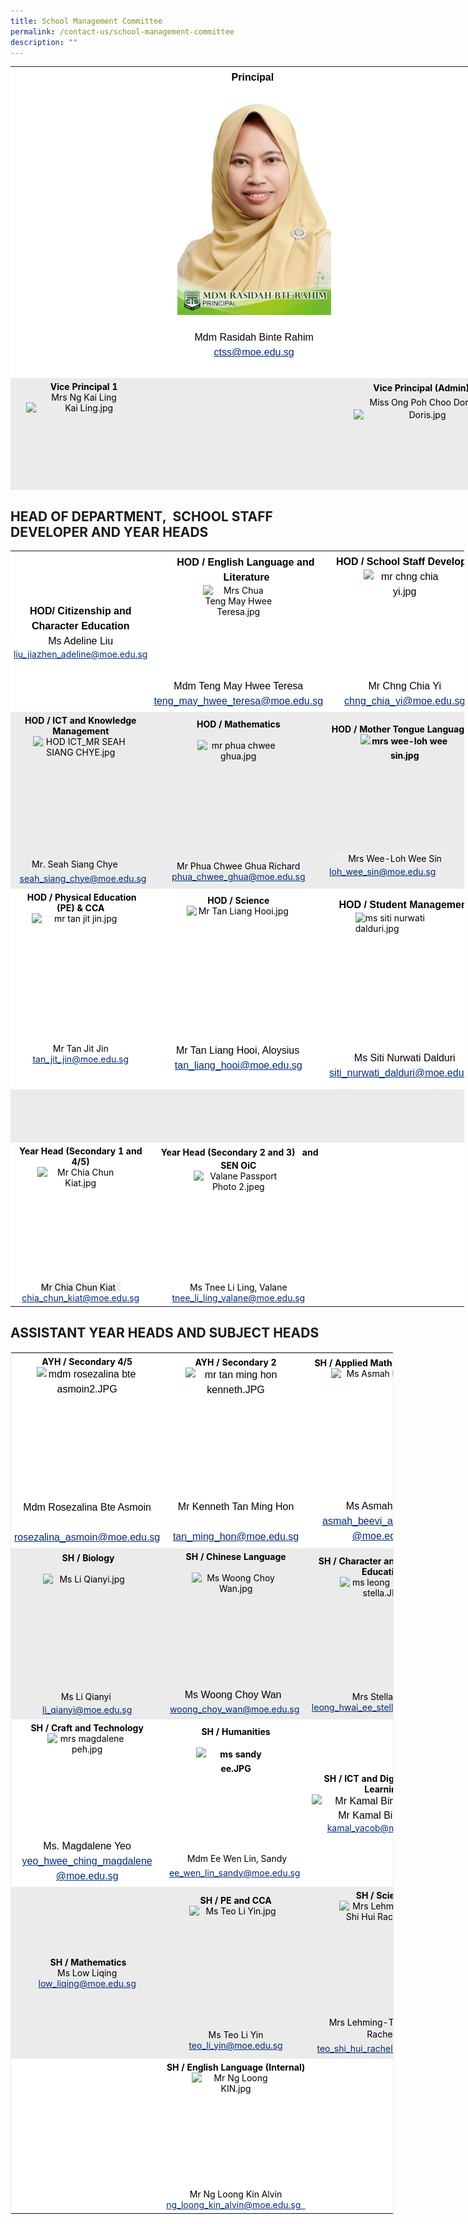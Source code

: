 ```yaml
---
title: School Management Committee
permalink: /contact-us/school-management-committee
description: ""
---
```

<table style="margin: auto; outline: 0px; padding: 0px; border-collapse: collapse; clear: both; border: none; table-layout: fixed; width: 774px; height: 678px;" class="ive_eobj_center ives_tab_kosong"><tbody style="margin: 0px; outline: 0px; padding: 0px;"><tr style="margin: 0px; outline: 0px; padding: 0px;"><td style="margin: 0px; outline: 0px; padding: 5px; vertical-align: top; border: none; background: rgb(255, 255, 255); color: rgb(0, 0, 0); width: 227px; text-align: center;">&nbsp;</td><td style="margin: 0px; outline: 0px; padding: 5px; vertical-align: top; border: none; background: rgb(255, 255, 255); color: rgb(0, 0, 0); width: 306px;"><div style="margin: 0px; outline: 0px; padding: 0px; line-height: 24px !important; color: rgb(0, 0, 0); font-family: Avenir, sans-serif; font-size: 16px; text-align: center;"><span style="margin: 0px; outline: 0px; padding: 0px; background-color: transparent;"><strong style="margin: 0px; outline: 0px; padding: 0px;">Principal</strong>&nbsp;</span></div><div style="margin: 0px; outline: 0px; padding: 0px; line-height: 24px !important; color: rgb(0, 0, 0); font-family: Avenir, sans-serif; font-size: 16px; text-align: center;"><img style="margin: auto; outline: 0px; padding: 0px; border: none; clear: both; display: block; width: 246px; height: 368px;" class="ive_eobj_center" alt="Mdm Rasidah Bte Rahim.jpg" src="/images/Mdm%20Rasidah%20Bte%20Rahimm.jpeg"><span style="margin: 0px; outline: 0px; padding: 0px; background-color: transparent;"><br style="margin: 0px; outline: 0px; padding: 0px;"></span></div><div style="margin: 0px; outline: 0px; padding: 0px; line-height: 24px !important; color: rgb(0, 0, 0); font-family: Avenir, sans-serif; font-size: 16px; text-align: center;">Mdm Rasidah Binte Rahim<br style="margin: 0px; outline: 0px; padding: 0px;"></div><div style="margin: 0px; outline: 0px; padding: 0px; line-height: 24px !important; color: rgb(0, 0, 0); font-family: Avenir, sans-serif; font-size: 16px; text-align: center;"><span style="margin: 0px; outline: 0px; padding: 0px; background-color: transparent;"><a style="margin: 0px; outline: 0px; padding: 0px; color: rgb(0, 43, 121); text-decoration: underline;" target="" href="mailto:ctss@moe.edu.sg">ctss@moe.edu.sg</a></span></div><div style="margin: 0px; outline: 0px; padding: 0px; line-height: 24px !important; color: rgb(0, 0, 0); font-family: Avenir, sans-serif; font-size: 16px; text-align: center;"><br style="margin: 0px; outline: 0px; padding: 0px;"></div></td><td style="margin: 0px; outline: 0px; padding: 5px; vertical-align: top; border: none; background: rgb(255, 255, 255); color: rgb(0, 0, 0); width: 211px; text-align: center;">&nbsp;</td></tr><tr style="margin: 0px; outline: 0px; padding: 0px;"><td style="margin: 0px; outline: 0px; padding: 5px; vertical-align: top; border: none; background: rgb(235, 235, 235); color: rgb(0, 0, 0); width: 60px; text-align: center;"><strong style="margin: 0px; outline: 0px; padding: 0px;">Vice Principal 1<br style="margin: 0px; outline: 0px; padding: 0px;"></strong>Mrs Ng Kai Ling<br style="margin: 0px; outline: 0px; padding: 0px;"><img style="margin: auto; outline: 0px; padding: 0px; border: none; clear: both; display: block; width: 185px; height: 262px;" class="ive_eobj_center" alt="Kai Ling.jpg" src="![](/images/Kai%20Ling.jpeg)"><a style="margin: 0px; outline: 0px; padding: 0px; color: rgb(0, 43, 121); text-decoration: underline;" target="" href="mailto:ctss@moe.edu.sg">ctss@moe.edu.sg</a><br style="margin: 0px; outline: 0px; padding: 0px;"><a style="margin: 0px; outline: 0px; padding: 0px; color: rgb(0, 43, 121); text-decoration: underline;" target="" href="mailto:Kunawathyammal_KALIANNAN@schools.gov.sg"></a></td><td style="margin: 0px; outline: 0px; padding: 5px; vertical-align: top; border: none; background: rgb(235, 235, 235); color: rgb(0, 0, 0); width: 60px; text-align: center;"><br style="margin: 0px; outline: 0px; padding: 0px;"><strong style="margin: 0px; outline: 0px; padding: 0px; line-height: 22.39px; background-color: transparent;"></strong></td><td style="margin: 0px; outline: 0px; padding: 5px; vertical-align: top; border: none; background: rgb(235, 235, 235); color: rgb(0, 0, 0); width: 60px; text-align: center;"><strong style="margin: 0px; outline: 0px; padding: 0px; line-height: 22.39px;">Vice&nbsp;</strong><strong style="margin: 0px; outline: 0px; padding: 0px; background-color: transparent;"><span style="margin: 0px; outline: 0px; padding: 0px; line-height: 22.39px;">Principal (</span>Admin)<span style="margin: 0px; outline: 0px; padding: 0px; line-height: 22.39px;">&nbsp;<br style="margin: 0px; outline: 0px; padding: 0px;"></span></strong><span style="margin: 0px; outline: 0px; padding: 0px; line-height: 22.39px;">Miss Ong Poh Choo Doris<br style="margin: 0px; outline: 0px; padding: 0px;"></span><img style="margin: auto; outline: 0px; padding: 0px; border: none; clear: both; display: block; width: 220px; height: 261px;" class="ive_eobj_center" alt="Doris.jpg" src="![](/images/Doris.jpeg)"><a style="margin: 0px; outline: 0px; padding: 0px; color: rgb(0, 43, 121); text-decoration: underline; line-height: 22.39px;" target="" href="mailto:ctss@moe.edu.sg">ctss@moe.edu.sg</a></td></tr></tbody></table>

HEAD OF DEPARTMENT,&nbsp; SCHOOL STAFF DEVELOPER AND YEAR HEADS
----------------------------------------------------------

<table style="margin: auto; outline: 0px; padding: 0px; border-collapse: collapse; clear: both; border: none; width: 726px;" class="ive_eobj_center iveo_table ives_tab_modern2"><tbody style="margin: 0px; outline: 0px; padding: 0px;"><tr style="margin: 0px; outline: 0px; padding: 0px;"><td style="margin: 0px; outline: 0px; padding: 5px; text-align: left; background: rgb(255, 255, 255); color: rgb(0, 0, 0); width: 60px;"><div style="margin: 0px; outline: 0px; padding: 0px; line-height: 24px !important; color: rgb(0, 0, 0); font-family: Avenir, sans-serif; font-size: 16px; text-align: center;"><b style="margin: 0px; outline: 0px; padding: 0px;">HOD/ Citizenship and Character Education</b></div><div style="margin: 0px; outline: 0px; padding: 0px; line-height: 24px !important; color: rgb(0, 0, 0); font-family: Avenir, sans-serif; font-size: 16px; text-align: center;"><span style="margin: 0px; outline: 0px; padding: 0px; text-align: left;">Ms Adeline Liu</span></div><a style="margin: 0px; outline: 0px; padding: 0px; color: rgb(0, 43, 121); text-decoration: underline; text-align: center;" target="" href="mailto:liu_jiazhen_adeline@moe.edu.sg">liu_jiazhen_adeline@moe.edu.sg</a></td><td style="margin: 0px; outline: 0px; padding: 5px; text-align: left; background: rgb(255, 255, 255); color: rgb(0, 0, 0); width: 60px;"><div style="margin: 0px; outline: 0px; padding: 0px; line-height: 24px !important; color: rgb(0, 0, 0); font-family: Avenir, sans-serif; font-size: 16px; text-align: justify;"><b style="margin: 0px; outline: 0px; padding: 0px; text-align: center;">&nbsp; &nbsp; &nbsp; &nbsp; HOD / English Language and&nbsp; &nbsp; &nbsp; &nbsp; &nbsp; &nbsp; &nbsp; &nbsp; &nbsp; &nbsp; &nbsp; &nbsp; &nbsp; &nbsp; &nbsp;Literature</b></div><img style="margin: auto; outline: 0px; padding: 0px; border: none; clear: both; display: block; text-align: center; width: 113px; height: 150px;" class="ive_eobj_center" alt="Mrs Chua Teng May Hwee Teresa.jpg" src="![](/images/Mrs%20Chua%20Teng%20May%20Hwee%20Teresa.jpeg)"><span style="margin: 0px; outline: 0px; padding: 0px; text-align: center; background-color: rgb(255, 255, 255);"><div style="margin: 0px; outline: 0px; padding: 0px; line-height: 24px !important; color: rgb(0, 0, 0); font-family: Avenir, sans-serif; font-size: 16px; text-align: center;">Mdm&nbsp;Teng May Hwee Teresa</div></span><div style="margin: 0px; outline: 0px; padding: 0px; line-height: 24px !important; color: rgb(0, 0, 0); font-family: Avenir, sans-serif; font-size: 16px; text-align: justify;"><a style="margin: 0px; outline: 0px; padding: 0px; color: rgb(0, 43, 121); text-decoration: underline; text-align: center;" target="" href="mailto:teng_may_hwee_teresa@moe.edu.sg"></a><a style="margin: 0px; outline: 0px; padding: 0px; color: rgb(0, 43, 121); text-decoration: underline;" target="" href="mailto:teng_may_hwee_teresa@moe.edu.sg">teng_may_hwee_teresa@moe.edu.sg</a><br style="margin: 0px; outline: 0px; padding: 0px;"></div></td><td style="margin: 0px; outline: 0px; padding: 5px; text-align: left; background: rgb(255, 255, 255); color: rgb(0, 0, 0); width: 218px;"><div style="margin: 0px; outline: 0px; padding: 0px; line-height: 24px !important; color: rgb(0, 0, 0); font-family: Avenir, sans-serif; font-size: 16px; text-align: center;">&nbsp;<b style="margin: 0px; outline: 0px; padding: 0px; text-align: left;">HOD / School Staff Developer</b></div><div style="margin: 0px; outline: 0px; padding: 0px; line-height: 24px !important; color: rgb(0, 0, 0); font-family: Avenir, sans-serif; font-size: 16px; text-align: center;"><img style="margin: auto; outline: 0px; padding: 0px; border: none; clear: both; display: block; width: 132px; height: 175px;" class="ive_eobj_center" alt="mr chng chia yi.jpg" width="100%" src="![](/images/mr%20chng%20chia%20yi.jpeg)"></div><div style="margin: 0px; outline: 0px; padding: 0px; line-height: 24px !important; color: rgb(0, 0, 0); font-family: Avenir, sans-serif; font-size: 16px; text-align: center;"><div style="margin: 0px; outline: 0px; padding: 0px; line-height: 24px !important; color: rgb(0, 0, 0); font-family: Avenir, sans-serif; font-size: 16px;">Mr&nbsp;Chng Chia Yi</div><div style="margin: 0px; outline: 0px; padding: 0px; line-height: 24px !important; color: rgb(0, 0, 0); font-family: Avenir, sans-serif; font-size: 16px;"><a style="margin: 0px; outline: 0px; padding: 0px; color: rgb(0, 43, 121); text-decoration: underline;" target="" href="mailto:chng_chia_yi@moe.edu.sg">chng_chia_yi@moe.edu.sg</a></div></div></td></tr><tr style="margin: 0px; outline: 0px; padding: 0px; background-color: rgb(229, 229, 229);"><td style="margin: 0px; outline: 0px; padding: 5px; text-align: center; background: rgb(235, 235, 235); color: rgb(0, 0, 0); width: 60px;"><b style="margin: 0px; outline: 0px; padding: 0px;">HOD / ICT and Knowledge Management<br style="margin: 0px; outline: 0px; padding: 0px;"></b><img style="margin: auto; outline: 0px; padding: 0px; border: none; clear: both; display: block; width: 152px; height: 194px;" class="ive_eobj_center" alt="HOD ICT_MR SEAH SIANG CHYE.jpg" src="![](/images/HOD%20ICT_MR%20SEAH%20SIANG%20CHYE.jpeg)"><span style="margin: 0px; outline: 0px; padding: 0px; line-height: 22.4px;"><span style="margin: 0px; outline: 0px; padding: 0px; line-height: 22.4px;">Mr. Seah Siang Chye&nbsp;<span>&nbsp;</span><b style="margin: 0px; outline: 0px; padding: 0px;">&nbsp; &nbsp; &nbsp;&nbsp;</b><a style="margin: 0px; outline: 0px; padding: 0px; color: rgb(0, 43, 121); text-decoration: underline;" target="" href="mailto:seah_siang_chye@moe.edu.sg">seah_siang_chye@moe.edu.sg</a></span></span><b style="margin: 0px; outline: 0px; padding: 0px;"></b></td><td style="margin: 0px; outline: 0px; padding: 5px; text-align: center; background: rgb(235, 235, 235); color: rgb(0, 0, 0); width: 60px;"><b style="margin: 0px; outline: 0px; padding: 0px;">HOD /&nbsp;</b><b style="margin: 0px; outline: 0px; padding: 0px;">Mathematics<br style="margin: 0px; outline: 0px; padding: 0px;"></b><br style="margin: 0px; outline: 0px; padding: 0px;"><img style="margin: auto; outline: 0px; padding: 0px; border: none; clear: both; display: block; width: 131px; height: 193px;" class="ive_eobj_center" alt="mr phua chwee ghua.jpg" src="![](/images/mr%20phua%20chwee%20ghua.jpeg)"><span style="margin: 0px; outline: 0px; padding: 0px; background-color: rgb(238, 238, 238);">Mr Phua Chwee Ghua Richard</span><br style="margin: 0px; outline: 0px; padding: 0px;"><a style="margin: 0px; outline: 0px; padding: 0px; color: rgb(0, 43, 121); text-decoration: underline;" target="" href="mailto:phua_chwee_ghua@moe.edu.sg">phua_chwee_ghua@moe.edu.sg</a><br style="margin: 0px; outline: 0px; padding: 0px;"></td><td style="margin: 0px; outline: 0px; padding: 5px; text-align: left; background: rgb(235, 235, 235); color: rgb(0, 0, 0); width: 60px;">&nbsp;<b style="margin: 0px; outline: 0px; padding: 0px; text-align: center;">HOD /</b><span style="margin: 0px; outline: 0px; padding: 0px; text-align: center; background-color: rgb(238, 238, 238);">&nbsp;</span><b style="margin: 0px; outline: 0px; padding: 0px; text-align: center;">Mother Tongue Languages</b><br style="margin: 0px; outline: 0px; padding: 0px; text-align: center;"><b style="margin: 0px; outline: 0px; padding: 0px; text-align: center; line-height: 22.4px;"><img style="margin: auto; outline: 0px; padding: 0px; border: none; clear: both; display: block; width: 142px; height: 188px;" src="![](/images/mrs%20wee-loh%20wee%20sin.jpeg)" alt="mrs wee-loh wee sin.jpg" class="ive_eobj_center" width="100%"></b><span style="margin: 0px; outline: 0px; padding: 0px; text-align: center; background-color: rgb(238, 238, 238);">&nbsp; &nbsp; &nbsp; &nbsp; Mrs Wee-Loh Wee Sin</span><a style="margin: 0px; outline: 0px; padding: 0px; color: rgb(0, 43, 121); text-decoration: underline; text-align: center;" target="" href="mailto:loh_wee_sin@moe.edu.sg"><br style="margin: 0px; outline: 0px; padding: 0px;">loh_wee_sin@moe.edu.sg</a></td></tr><tr style="margin: 0px; outline: 0px; padding: 0px;"><td style="margin: 0px; outline: 0px; padding: 5px; text-align: center; background: rgb(255, 255, 255); color: rgb(0, 0, 0);">&nbsp;<b style="margin: 0px; outline: 0px; padding: 0px;">HOD / Physical Education<br style="margin: 0px; outline: 0px; padding: 0px;">(PE)&nbsp;&amp; CCA</b><br style="margin: 0px; outline: 0px; padding: 0px;"><img style="margin: auto; outline: 0px; padding: 0px; border: none; clear: both; display: block; width: 157px; height: 208px;" class="ive_eobj_center" alt="mr tan jit jin.jpg" width="100%" src="![](/images/mr%20tan%20jit%20jin.jpeg)">Mr Tan Jit Jin<br style="margin: 0px; outline: 0px; padding: 0px;"><span style="margin: 0px; outline: 0px; padding: 0px; font-size: 12pt; font-family: Arial; color: rgb(113, 113, 113);" data-sheets-userformat="{&quot;2&quot;:14785,&quot;3&quot;:{&quot;1&quot;:0,&quot;3&quot;:1},&quot;9&quot;:0,&quot;10&quot;:1,&quot;11&quot;:4,&quot;14&quot;:[null,2,7434609],&quot;15&quot;:&quot;Arial&quot;,&quot;16&quot;:12}" data-sheets-value="{&quot;1&quot;:2,&quot;2&quot;:&quot;tan_jit_jin@moe.edu.sg&quot;}"></span><span style="margin: 0px; outline: 0px; padding: 0px;" class="" data-sheets-userformat="{&quot;2&quot;:14785,&quot;3&quot;:{&quot;1&quot;:0,&quot;3&quot;:1},&quot;9&quot;:0,&quot;10&quot;:1,&quot;11&quot;:4,&quot;14&quot;:[null,2,7434609],&quot;15&quot;:&quot;Arial&quot;,&quot;16&quot;:12}" data-sheets-value="{&quot;1&quot;:2,&quot;2&quot;:&quot;tan_jit_jin@moe.edu.sg&quot;}"><a style="margin: 0px; outline: 0px; padding: 0px; color: rgb(0, 43, 121); text-decoration: underline;" target="" href="mailto:tan_jit_jin@moe.edu.sg">tan_jit_jin@moe.edu.sg</a></span><br style="margin: 0px; outline: 0px; padding: 0px;"><br style="margin: 0px; outline: 0px; padding: 0px;">&nbsp;</td><td style="margin: 0px; outline: 0px; padding: 5px; text-align: center; background: rgb(255, 255, 255); color: rgb(0, 0, 0);">&nbsp;<b style="margin: 0px; outline: 0px; padding: 0px;">HOD / Science&nbsp;<br style="margin: 0px; outline: 0px; padding: 0px;"></b><img style="margin: auto; outline: 0px; padding: 0px; border: none; clear: both; display: block; width: 166px; height: 220px;" class="ive_eobj_center" alt="Mr Tan Liang Hooi.jpg" src="![](/images/Mr%20Tan%20Liang%20Hooi.jpeg)"><div style="margin: 0px; outline: 0px; padding: 0px; line-height: 24px !important; color: rgb(0, 0, 0); font-family: Avenir, sans-serif; font-size: 16px; text-align: center;"><div style="margin: 0px; outline: 0px; padding: 0px; line-height: 24px !important; color: rgb(0, 0, 0); font-family: Avenir, sans-serif; font-size: 16px; text-align: left;"><span style="margin: 0px; outline: 0px; padding: 0px; text-align: center;">&nbsp; &nbsp; &nbsp; &nbsp; Mr Tan Liang Hooi, Aloysius</span></div><div style="margin: 0px; outline: 0px; padding: 0px; line-height: 24px !important; color: rgb(0, 0, 0); font-family: Avenir, sans-serif; font-size: 16px;"><a style="margin: 0px; outline: 0px; padding: 0px; color: rgb(0, 43, 121); text-decoration: underline;" target="" href="mailto:tan_liang_hooi@moe.edu.sg">tan_liang_hooi@moe.edu.sg</a><br style="margin: 0px; outline: 0px; padding: 0px;"></div></div><b style="margin: 0px; outline: 0px; padding: 0px;"><br style="margin: 0px; outline: 0px; padding: 0px;"></b></td><td style="margin: 0px; outline: 0px; padding: 5px; text-align: left; background: rgb(255, 255, 255); color: rgb(0, 0, 0);"><div style="margin: 0px; outline: 0px; padding: 0px; line-height: 24px !important; color: rgb(0, 0, 0); font-family: Avenir, sans-serif; font-size: 16px; text-align: center;">&nbsp;<b style="margin: 0px; outline: 0px; padding: 0px;">HOD / Student Management</b>&nbsp;</div><img style="margin: auto; outline: 0px; padding: 0px; border: none; clear: both; display: block; width: 158px; height: 221px;" class="ive_eobj_center" alt="ms siti nurwati dalduri.jpg" width="100%" src="![](/images/ms%20siti%20nurwati%20dalduri.jpeg)"><div style="margin: 0px; outline: 0px; padding: 0px; line-height: 24px !important; color: rgb(0, 0, 0); font-family: Avenir, sans-serif; font-size: 16px; text-align: center;"><div style="margin: 0px; outline: 0px; padding: 0px; line-height: 24px !important; color: rgb(0, 0, 0); font-family: Avenir, sans-serif; font-size: 16px; text-align: center;">Ms&nbsp;Siti Nurwati Dalduri</div><div style="margin: 0px; outline: 0px; padding: 0px; line-height: 24px !important; color: rgb(0, 0, 0); font-family: Avenir, sans-serif; font-size: 16px; text-align: center;"><a style="margin: 0px; outline: 0px; padding: 0px; color: rgb(0, 43, 121); text-decoration: underline;" target="" href="mailto:siti_nurwati_dalduri@moe.edu.sg">siti_nurwati_dalduri@moe.edu.sg&nbsp;</a></div></div></td></tr><tr style="margin: 0px; outline: 0px; padding: 0px; background-color: rgb(229, 229, 229);"><td style="margin: 0px; outline: 0px; padding: 5px; text-align: center; background: rgb(235, 235, 235); color: rgb(0, 0, 0);">&nbsp;</td><td style="margin: 0px; outline: 0px; padding: 5px; text-align: left; background: rgb(235, 235, 235); color: rgb(0, 0, 0);">&nbsp;<b style="margin: 0px; outline: 0px; padding: 0px;"><br style="margin: 0px; outline: 0px; padding: 0px;"><br style="margin: 0px; outline: 0px; padding: 0px;"></b><div style="margin: 0px; outline: 0px; padding: 0px; line-height: 24px !important; color: rgb(0, 0, 0); font-family: Avenir, sans-serif; font-size: 16px; text-align: center;"><br style="margin: 0px; outline: 0px; padding: 0px;"></div><b style="margin: 0px; outline: 0px; padding: 0px;"><br style="margin: 0px; outline: 0px; padding: 0px;"></b></td><td style="margin: 0px; outline: 0px; padding: 5px; text-align: left; background: rgb(235, 235, 235); color: rgb(0, 0, 0);">&nbsp;<br style="margin: 0px; outline: 0px; padding: 0px;"><br style="margin: 0px; outline: 0px; padding: 0px;"><br style="margin: 0px; outline: 0px; padding: 0px;"></td></tr><tr style="margin: 0px; outline: 0px; padding: 0px;"><td style="margin: 0px; outline: 0px; padding: 5px; text-align: center; background: rgb(255, 255, 255); color: rgb(0, 0, 0);"><b style="margin: 0px; outline: 0px; padding: 0px;">Year Head (Secondary 1 and 4/5)</b><br style="margin: 0px; outline: 0px; padding: 0px;"><img style="margin: auto; outline: 0px; padding: 0px; border: none; clear: both; display: block; width: 139px; height: 184px;" class="ive_eobj_center" alt="Mr Chia Chun Kiat.jpg" src="![](/images/Mr%20Chia%20Chun%20Kiat.jpeg)"><span style="margin: 0px; outline: 0px; padding: 0px; background-color: rgb(238, 238, 238);">Mr Chia Chun Kiat&nbsp;&nbsp;</span><br style="margin: 0px; outline: 0px; padding: 0px;"><a style="margin: 0px; outline: 0px; padding: 0px; color: rgb(0, 43, 121); text-decoration: underline;" target="" href="mailto:chia_chun_kiat@moe.edu.sg">chia_chun_kiat@moe.edu.sg</a><br style="margin: 0px; outline: 0px; padding: 0px;"></td><td style="margin: 0px; outline: 0px; padding: 5px; text-align: center; background: rgb(255, 255, 255); color: rgb(0, 0, 0);">&nbsp;<font style="margin: 0px; outline: 0px; padding: 0px;" color="#00b656"><span style="margin: 0px; outline: 0px; padding: 0px; line-height: 22.4px;"></span></font><b style="margin: 0px; outline: 0px; padding: 0px;">Year Head (Secondary 2 and 3)&nbsp; &nbsp;and SEN OiC</b><br style="margin: 0px; outline: 0px; padding: 0px;"><img style="margin: auto; outline: 0px; padding: 0px; border: none; clear: both; display: block; width: 143px; height: 178px;" class="ive_eobj_center" alt="Valane Passport Photo 2.jpeg" src="![](/images/Valane%20Passport%20Photo%202.jpeg)">Ms Tnee Li Ling, Valane<br style="margin: 0px; outline: 0px; padding: 0px;"><a style="margin: 0px; outline: 0px; padding: 0px; color: rgb(0, 43, 121); text-decoration: underline;" target="" href="mailto:tnee_li_ling_valane@moe.edu.sg">tnee_li_ling_valane@moe.edu.sg</a></td><td style="margin: 0px; outline: 0px; padding: 5px; text-align: left; background: rgb(255, 255, 255); color: rgb(0, 0, 0); width: 60px;">&nbsp;</td></tr></tbody></table>

ASSISTANT YEAR HEADS AND SUBJECT HEADS
--------------------------------------

<table style="margin: auto; outline: 0px; padding: 0px; clear: both; border: 1px solid rgb(234, 234, 234); border-collapse: collapse; width: 613px;" class="iveo_table ive_eobj_center ives_tab_1"><tbody style="margin: 0px; outline: 0px; padding: 0px;"><tr style="margin: 0px; outline: 0px; padding: 0px;"><td style="margin: 0px; outline: 0px; padding: 5px; text-align: center; background: rgb(255, 255, 255); color: rgb(0, 0, 0); width: 60px;"><b style="margin: 0px; outline: 0px; padding: 0px;">AYH / Secondary 4/5</b><br style="margin: 0px; outline: 0px; padding: 0px;"><div style="margin: 0px; outline: 0px; padding: 0px; line-height: 24px !important; color: rgb(0, 0, 0); font-family: Avenir, sans-serif; font-size: 16px;"><img style="margin: auto; outline: 0px; padding: 0px; border: none; clear: both; display: block; width: 161px; height: 213px;" class="ive_eobj_center" alt="mdm rosezalina bte asmoin2.JPG" width="100%" src="![](/images/mdm%20rosezalina%20bte%20asmoin2.jpeg)"></div><div style="margin: 0px; outline: 0px; padding: 0px; line-height: 24px !important; color: rgb(0, 0, 0); font-family: Avenir, sans-serif; font-size: 16px;">Mdm Rosezalina Bte Asmoin</div><div style="margin: 0px; outline: 0px; padding: 0px; line-height: 24px !important; color: rgb(0, 0, 0); font-family: Avenir, sans-serif; font-size: 16px;"><br style="margin: 0px; outline: 0px; padding: 0px;"></div><div style="margin: 0px; outline: 0px; padding: 0px; line-height: 24px !important; color: rgb(0, 0, 0); font-family: Avenir, sans-serif; font-size: 16px;"><a style="margin: 0px; outline: 0px; padding: 0px; color: rgb(0, 43, 121); text-decoration: underline;" target="" href="mailto:rosezalina_asmoin@moe.edu.sg">rosezalina_asmoin@moe.edu.sg</a></div></td><td style="margin: 0px; outline: 0px; padding: 5px; text-align: center; background: rgb(255, 255, 255); color: rgb(0, 0, 0); width: 60px;"><b style="margin: 0px; outline: 0px; padding: 0px;">AYH / Secondary 2</b><br style="margin: 0px; outline: 0px; padding: 0px;"><div style="margin: 0px; outline: 0px; padding: 0px; line-height: 24px !important; color: rgb(0, 0, 0); font-family: Avenir, sans-serif; font-size: 16px;"><img style="margin: auto; outline: 0px; padding: 0px; border: none; clear: both; display: block; width: 161px; height: 211px;" class="ive_eobj_center" alt="mr tan ming hon kenneth.JPG" width="100%" src="![](/images/mr%20tan%20ming%20hon%20kenneth.jpeg)"></div><div style="margin: 0px; outline: 0px; padding: 0px; line-height: 24px !important; color: rgb(0, 0, 0); font-family: Avenir, sans-serif; font-size: 16px;">Mr Kenneth Tan Ming Hon</div><div style="margin: 0px; outline: 0px; padding: 0px; line-height: 24px !important; color: rgb(0, 0, 0); font-family: Avenir, sans-serif; font-size: 16px;"><br style="margin: 0px; outline: 0px; padding: 0px;"></div><div style="margin: 0px; outline: 0px; padding: 0px; line-height: 24px !important; color: rgb(0, 0, 0); font-family: Avenir, sans-serif; font-size: 16px;"><a style="margin: 0px; outline: 0px; padding: 0px; color: rgb(0, 43, 121); text-decoration: underline;" target="" href="mailto:tan_ming_hon@moe.edu.sg"></a><a style="margin: 0px; outline: 0px; padding: 0px; color: rgb(0, 43, 121); text-decoration: underline;" target="" href="mailto:tan_ming_hon@moe.edu.sg">tan_ming_hon@moe.edu.sg</a></div></td><td style="margin: 0px; outline: 0px; padding: 5px; text-align: center; background: rgb(255, 255, 255); color: rgb(0, 0, 0); width: 60px;"><b style="margin: 0px; outline: 0px; padding: 0px;">SH / Applied Math and Sciences</b><img style="margin: auto; outline: 0px; padding: 0px; border: none; clear: both; display: block; width: 166px; height: 209px;" src="![](/images/Ms%20Asmah%20Beevi.jpeg)" alt="Ms Asmah Beevi.jpg" class="ive_eobj_center"><div style="margin: 0px; outline: 0px; padding: 0px; line-height: 24px !important; color: rgb(0, 0, 0); font-family: Avenir, sans-serif; font-size: 16px;"><span style="margin: 0px; outline: 0px; padding: 0px; background-color: transparent;">Ms Asmah Beevi</span></div><div style="margin: 0px; outline: 0px; padding: 0px; line-height: 24px !important; color: rgb(0, 0, 0); font-family: Avenir, sans-serif; font-size: 16px;"><a style="margin: 0px; outline: 0px; padding: 0px; color: rgb(0, 43, 121); text-decoration: underline;" target="" href="mailto:asmah_beevi_a_kamaludin@moe.edu.sg"></a><a style="margin: 0px; outline: 0px; padding: 0px; color: rgb(0, 43, 121); text-decoration: underline; background-color: transparent;" target="" href="mailto:asmah_beevi_a_kamaludin@moe.edu.sg">asmah_beevi_a_kamaludin</a></div><div style="margin: 0px; outline: 0px; padding: 0px; line-height: 24px !important; color: rgb(0, 0, 0); font-family: Avenir, sans-serif; font-size: 16px;"><a style="margin: 0px; outline: 0px; padding: 0px; color: rgb(0, 43, 121); text-decoration: underline;" target="" href="mailto:asmah_beevi_a_kamaludin@moe.edu.sg">@moe.edu.sg</a></div></td></tr><tr style="margin: 0px; outline: 0px; padding: 0px;"><td style="margin: 0px; outline: 0px; padding: 5px; text-align: center; background: rgb(235, 235, 235); color: rgb(0, 0, 0);">&nbsp;<b style="margin: 0px; outline: 0px; padding: 0px;">SH / Biology<br style="margin: 0px; outline: 0px; padding: 0px;"><br style="margin: 0px; outline: 0px; padding: 0px;"></b><img style="margin: auto; outline: 0px; padding: 0px; border: none; clear: both; display: block; width: 141px; height: 186px;" class="ive_eobj_center" alt="Ms Li Qianyi.jpg" src="![](/images/Ms%20Li%20Qianyi.jpeg)"><span style="margin: 0px; outline: 0px; padding: 0px; line-height: 22.39px;">Ms&nbsp;Li Qianyi&nbsp;</span><br style="margin: 0px; outline: 0px; padding: 0px; line-height: 22.39px;"><a style="margin: 0px; outline: 0px; padding: 0px; color: rgb(0, 43, 121); text-decoration: underline;" target="" href="mailto:li_qianyi@moe.edu.sg">li_qianyi@moe.edu.sg</a><br style="margin: 0px; outline: 0px; padding: 0px;"></td><td style="margin: 0px; outline: 0px; padding: 5px; text-align: center; background: rgb(235, 235, 235); color: rgb(0, 0, 0);"><b style="margin: 0px; outline: 0px; padding: 0px;">SH / Chinese Language<br style="margin: 0px; outline: 0px; padding: 0px;"></b><br style="margin: 0px; outline: 0px; padding: 0px;"><img style="margin: auto; outline: 0px; padding: 0px; border: none; clear: both; display: block; width: 141px; height: 184px;" class="ive_eobj_center" alt="Ms Woong Choy Wan.jpg" src="![](/images/Ms%20Woong%20Choy%20Wan.jpeg)"><div style="margin: 0px; outline: 0px; padding: 0px; line-height: 24px !important; color: rgb(0, 0, 0); font-family: Avenir, sans-serif; font-size: 16px;"><span style="margin: 0px; outline: 0px; padding: 0px; line-height: 22.4px;">Ms Woong Choy Wan &nbsp;</span><br style="margin: 0px; outline: 0px; padding: 0px; line-height: 22.4px;"></div><a style="margin: 0px; outline: 0px; padding: 0px; color: rgb(0, 43, 121); text-decoration: underline; line-height: 22.4px;" target="" href="mailto:woong_choy_wan@moe.edu.sg">woong_choy_wan@moe.edu.sg</a>&nbsp;<br style="margin: 0px; outline: 0px; padding: 0px;"></td><td style="margin: 0px; outline: 0px; padding: 5px; text-align: center; background: rgb(235, 235, 235); color: rgb(0, 0, 0);">&nbsp;<b style="margin: 0px; outline: 0px; padding: 0px;">SH / Character and Citizenship Education</b><br style="margin: 0px; outline: 0px; padding: 0px;"><img style="margin: auto; outline: 0px; padding: 0px; border: none; clear: both; display: block; width: 138px; height: 183px;" class="ive_eobj_center" alt="ms leong hwai ee stella.JPG" width="100%" src="![](/images/ms%20leong%20hwai%20ee%20stella.jpeg)">Mrs Stella Chin<br style="margin: 0px; outline: 0px; padding: 0px;"><a style="margin: 0px; outline: 0px; padding: 0px; color: rgb(0, 43, 121); text-decoration: underline;" target="" href="mailto:leong_hwai_ee_stella@moe.edu.sg">leong_hwai_ee_stella@moe.edu.sg</a></td></tr><tr style="margin: 0px; outline: 0px; padding: 0px;"><td style="margin: 0px; outline: 0px; padding: 5px; text-align: center; background: rgb(255, 255, 255); color: rgb(0, 0, 0);"><b style="margin: 0px; outline: 0px; padding: 0px;">SH / Craft and Technology</b><br style="margin: 0px; outline: 0px; padding: 0px;"><img style="margin: auto; outline: 0px; padding: 0px; border: none; clear: both; display: block; width: 128px; height: 169px;" src="![](/images/mrs%20magdalene%20peh.jpeg)" alt="mrs magdalene peh.jpg" class="ive_eobj_center" width="100%"><div style="margin: 0px; outline: 0px; padding: 0px; line-height: 24px !important; color: rgb(0, 0, 0); font-family: Avenir, sans-serif; font-size: 16px;"><span style="margin: 0px; outline: 0px; padding: 0px; background-color: transparent;">Ms. Magdalene Yeo</span></div><div style="margin: 0px; outline: 0px; padding: 0px; line-height: 24px !important; color: rgb(0, 0, 0); font-family: Avenir, sans-serif; font-size: 16px;"><a style="margin: 0px; outline: 0px; padding: 0px; color: rgb(0, 43, 121); text-decoration: underline;" target="" href="mailto:yeo_hwee_ching_magdalene@moe.edu.sg"></a><a style="margin: 0px; outline: 0px; padding: 0px; color: rgb(0, 43, 121); text-decoration: underline; background-color: transparent;" target="" href="mailto:yeo_hwee_ching_magdalene@moe.edu.sg">yeo_hwee_ching_magdalene</a></div><div style="margin: 0px; outline: 0px; padding: 0px; line-height: 24px !important; color: rgb(0, 0, 0); font-family: Avenir, sans-serif; font-size: 16px;"><a style="margin: 0px; outline: 0px; padding: 0px; color: rgb(0, 43, 121); text-decoration: underline;" target="" href="mailto:yeo_hwee_ching_magdalene@moe.edu.sg">@moe.edu.sg</a></div></td><td style="margin: 0px; outline: 0px; padding: 5px; text-align: center; background: rgb(255, 255, 255); color: rgb(0, 0, 0);"><b style="margin: 0px; outline: 0px; padding: 0px;">SH / Humanities<br style="margin: 0px; outline: 0px; padding: 0px;"></b><br style="margin: 0px; outline: 0px; padding: 0px;"><b style="margin: 0px; outline: 0px; padding: 0px; line-height: 22.4px;"><img style="margin: auto; outline: 0px; padding: 0px; border: none; clear: both; display: block; width: 127px; height: 167px;" src="![](/images/ms%20sandy%20ee.jpeg)" alt="ms sandy ee.JPG" class="ive_eobj_center" width="100%">&nbsp;</b><span style="margin: 0px; outline: 0px; padding: 0px; line-height: 22.4px;">Mdm&nbsp;Ee Wen Lin, Sandy<br style="margin: 0px; outline: 0px; padding: 0px;"><a style="margin: 0px; outline: 0px; padding: 0px; color: rgb(0, 43, 121); text-decoration: underline;" target="" href="mailto:ee_wen_lin_sandy@moe.edu.sg">ee_wen_lin_sandy@moe.edu.sg</a></span><b style="margin: 0px; outline: 0px; padding: 0px;">&nbsp;</b><br style="margin: 0px; outline: 0px; padding: 0px;"></td><td style="margin: 0px; outline: 0px; padding: 5px; text-align: center; background: rgb(255, 255, 255); color: rgb(0, 0, 0);"><b style="margin: 0px; outline: 0px; padding: 0px;">SH / ICT and Digital Applied Learning</b><br style="margin: 0px; outline: 0px; padding: 0px;"><div style="margin: 0px; outline: 0px; padding: 0px; line-height: 22.39px; color: rgb(0, 0, 0); font-family: Avenir, sans-serif; font-size: 16px;"><img style="margin: auto; outline: 0px; padding: 0px; border: none; clear: both; display: block;" class="ive_eobj_center" alt="Mr Kamal Bin Yacob.jpg" src="![](/images/Mr%20Kamal%20Bin%20Yacob.jpeg)"></div><div style="margin: 0px; outline: 0px; padding: 0px; line-height: 22.39px; color: rgb(0, 0, 0); font-family: Avenir, sans-serif; font-size: 16px;"><div style="margin: 0px; outline: 0px; padding: 0px; line-height: 22.39px; color: rgb(0, 0, 0); font-family: Avenir, sans-serif; font-size: 16px;">Mr Kamal Bin Yacob</div></div><a style="margin: 0px; outline: 0px; padding: 0px; color: rgb(0, 43, 121); text-decoration: underline; background-color: transparent;" target="" href="mailto:kamal_yacob@moe.edu.sg">kamal_yacob@moe.edu.sg</a>&nbsp;<br style="margin: 0px; outline: 0px; padding: 0px;"></td></tr><tr style="margin: 0px; outline: 0px; padding: 0px;"><td style="margin: 0px; outline: 0px; padding: 5px; text-align: center; background: rgb(235, 235, 235); color: rgb(0, 0, 0);">&nbsp;<b style="margin: 0px; outline: 0px; padding: 0px;">SH / Mathematics</b><br style="margin: 0px; outline: 0px; padding: 0px;"><span style="margin: 0px; outline: 0px; padding: 0px; background-color: rgb(238, 238, 238);"></span><a style="margin: 0px; outline: 0px; padding: 0px; color: rgb(0, 43, 121); text-decoration: underline;" target="" href="mailto:wong_choo_kok@moe.edu.sg"></a>Ms Low Liqing<br style="margin: 0px; outline: 0px; padding: 0px;"><span style="margin: 0px; outline: 0px; padding: 0px; font-size: 12pt; font-family: Arial; color: rgb(113, 113, 113);" data-sheets-userformat="{&quot;2&quot;:14785,&quot;3&quot;:{&quot;1&quot;:0,&quot;3&quot;:1},&quot;9&quot;:0,&quot;10&quot;:1,&quot;11&quot;:4,&quot;14&quot;:[null,2,7434609],&quot;15&quot;:&quot;Arial&quot;,&quot;16&quot;:12}" data-sheets-value="{&quot;1&quot;:2,&quot;2&quot;:&quot;wong_liru@moe.edu.sg&quot;}"></span><span style="margin: 0px; outline: 0px; padding: 0px;" class="" data-sheets-userformat="{&quot;2&quot;:14785,&quot;3&quot;:{&quot;1&quot;:0,&quot;3&quot;:1},&quot;9&quot;:0,&quot;10&quot;:1,&quot;11&quot;:4,&quot;14&quot;:[null,2,7434609],&quot;15&quot;:&quot;Arial&quot;,&quot;16&quot;:12}" data-sheets-value="{&quot;1&quot;:2,&quot;2&quot;:&quot;wong_liru@moe.edu.sg&quot;}"><a style="margin: 0px; outline: 0px; padding: 0px; color: rgb(0, 43, 121); text-decoration: underline;" target="" href="mailto:low_liqing@moe.edu.sg">low_liqing@moe.edu.sg</a></span><br style="margin: 0px; outline: 0px; padding: 0px;"></td><td style="margin: 0px; outline: 0px; padding: 5px; text-align: center; background: rgb(235, 235, 235); color: rgb(0, 0, 0);"><b style="margin: 0px; outline: 0px; padding: 0px;">SH / PE and CCA<br style="margin: 0px; outline: 0px; padding: 0px;"></b><img style="margin: auto; outline: 0px; padding: 0px; border: none; clear: both; display: block; width: 149px; height: 198px;" class="ive_eobj_center" alt="Ms Teo Li Yin.jpg" src="![](/images/Ms%20Teo%20Li%20Yin.jpeg)">Ms Teo Li Yin<br style="margin: 0px; outline: 0px; padding: 0px;"><a style="margin: 0px; outline: 0px; padding: 0px; color: rgb(0, 43, 121); text-decoration: underline;" target="" href="mailto:teo_li_yin@moe.edu.sg">teo_li_yin@moe.edu.sg</a><br style="margin: 0px; outline: 0px; padding: 0px;"></td><td style="margin: 0px; outline: 0px; padding: 5px; text-align: center; background: rgb(235, 235, 235); color: rgb(0, 0, 0);"><b style="margin: 0px; outline: 0px; padding: 0px;">SH / Science<br style="margin: 0px; outline: 0px; padding: 0px;"></b><img style="margin: auto; outline: 0px; padding: 0px; border: none; clear: both; display: block; width: 141px; height: 186px;" class="ive_eobj_center" alt="Mrs Lehming Teo Shi Hui Rachel.jpg" src="![](/images/Mrs%20Lehming%20Teo%20Shi%20Hui%20Rachel.jpeg)">Mrs Lehming-Teo Shi Hui, Ra<span style="margin: 0px; outline: 0px; padding: 0px; line-height: 22.4px;">chel</span><span style="margin: 0px; outline: 0px; padding: 0px; background-color: transparent; line-height: 22.4px;">&nbsp;&nbsp;</span><span style="margin: 0px; outline: 0px; padding: 0px; background-color: transparent; text-align: left; line-height: 22.4px;"><a style="margin: 0px; outline: 0px; padding: 0px; color: rgb(0, 43, 121); text-decoration: underline;" target="" href="mailto:teo_shi_hui_rachel@moe.edu.sg"><br style="margin: 0px; outline: 0px; padding: 0px;">teo_shi_hui_rachel@moe.edu.sg</a></span><br style="margin: 0px; outline: 0px; padding: 0px;"><div style="margin: 0px; outline: 0px; padding: 0px; line-height: 24px !important; color: rgb(0, 0, 0); font-family: Avenir, sans-serif; font-size: 16px;"></div></td></tr><tr style="margin: 0px; outline: 0px; padding: 0px;"><td style="margin: 0px; outline: 0px; padding: 5px; text-align: center; background: rgb(255, 255, 255); color: rgb(0, 0, 0);"><br style="margin: 0px; outline: 0px; padding: 0px;"><br style="margin: 0px; outline: 0px; padding: 0px;"></td><td style="margin: 0px; outline: 0px; padding: 5px; text-align: center; background: rgb(255, 255, 255); color: rgb(0, 0, 0);"><b style="margin: 0px; outline: 0px; padding: 0px;">SH / English Language (Internal)</b><br style="margin: 0px; outline: 0px; padding: 0px;"><img style="margin: auto; outline: 0px; padding: 0px; border: none; clear: both; display: block; width: 142px; height: 186px;" class="ive_eobj_center" alt="Mr Ng Loong KIN.jpg" src="![](/images/Mr%20Ng%20Loong%20KIN.jpeg)">Mr Ng Loong Kin Alvin<br style="margin: 0px; outline: 0px; padding: 0px;"><a style="margin: 0px; outline: 0px; padding: 0px; color: rgb(0, 43, 121); text-decoration: underline;" target="" href="mailto:ng_loong_kin_alvin@moe.edu.sg">ng_loong_kin_alvin@moe.edu.sg&nbsp;&nbsp;</a></td><td style="margin: 0px; outline: 0px; padding: 5px; text-align: center; background: rgb(255, 255, 255); color: rgb(0, 0, 0);">&nbsp;</td></tr></tbody></table>